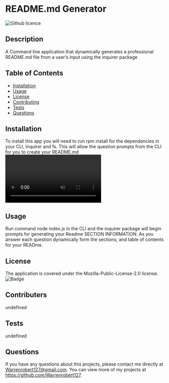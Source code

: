 # README.md Generator
  ![Github licence](https://img.shields.io/badge/license-Mozilla-Public-License-2.0-blue.svg)
  ## Description 
  A Command line application that dynamically generates a professional README.md file from a user’s input using the inquirer package
  ## Table of Contents
  * [Installation](#installation)
  * [Usage](#usage)
  * [License](#license)
  * [Contributing](#contributing)
  * [Tests](#tests)
  * [Questions](#questions)
  
  ## Installation 
  To install this app you will need to run rpm install for the dependencies in your CLI, Inquirer and fs. This will allow the question prompts from the CLI for you to create your README.md
  ![Demo](https://user-images.githubusercontent.com/20363030/155025925-950ba349-efbb-482c-b2e8-3000e955d7a2.mp4)
  ## Usage 
  Run command node index.js in the CLI and the inquirer package will begin prompts for generating your Readme SECTION INFORMATION. As you answer each question dynamically form the sections, and table of contents for your READme.
  ## License
  The application is covered under the Mozilla-Public-License-2.0 license.
  ![Badge](https://img.shields.io/badge/License-Mozilla-Public-License-2.0-blue.svg)
  ## Contributers
  undefined
  ## Tests
  undefined
  ## Questions
  If you have any questions about this projects, please contact me directly at Warrenrobert127@gmail.com. You can view more of my projects at https://github.com/Warrenrobert127.
